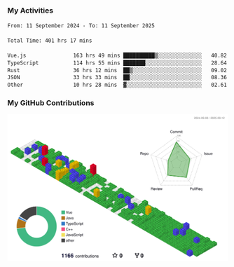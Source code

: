### My Activities

<!--START_SECTION:waka-->

```txt
From: 11 September 2024 - To: 11 September 2025

Total Time: 401 hrs 17 mins

Vue.js               163 hrs 49 mins ██████████▒░░░░░░░░░░░░░░   40.82 %
TypeScript           114 hrs 55 mins ███████░░░░░░░░░░░░░░░░░░   28.64 %
Rust                 36 hrs 12 mins  ██▒░░░░░░░░░░░░░░░░░░░░░░   09.02 %
JSON                 33 hrs 33 mins  ██░░░░░░░░░░░░░░░░░░░░░░░   08.36 %
Other                10 hrs 28 mins  ▓░░░░░░░░░░░░░░░░░░░░░░░░   02.61 %
```

<!--END_SECTION:waka-->

### My GitHub Contributions

![](./profile-3d-contrib/profile-gitblock.svg)
